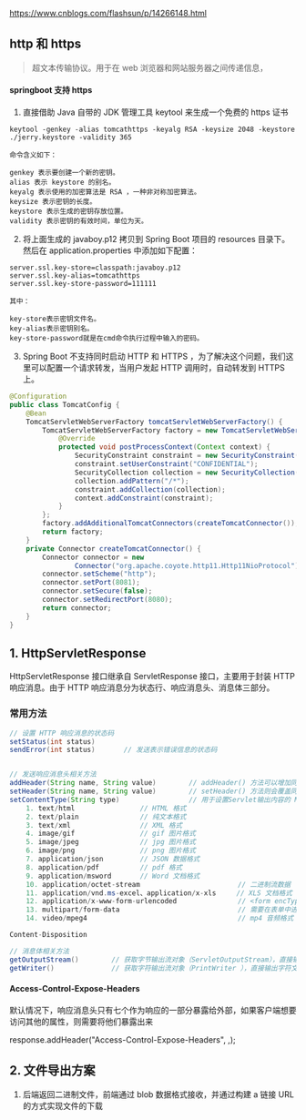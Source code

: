 https://www.cnblogs.com/flashsun/p/14266148.html


## http 和 https

> 超文本传输协议。用于在 web 浏览器和网站服务器之间传递信息，

#### springboot 支持 https

1. 直接借助 Java 自带的 JDK 管理工具 keytool 来生成一个免费的 https 证书

```
keytool -genkey -alias tomcathttps -keyalg RSA -keysize 2048 -keystore ./jerry.keystore -validity 365

命令含义如下：

genkey 表示要创建一个新的密钥。
alias 表示 keystore 的别名。
keyalg 表示使用的加密算法是 RSA ，一种非对称加密算法。
keysize 表示密钥的长度。
keystore 表示生成的密钥存放位置。
validity 表示密钥的有效时间，单位为天。
```

2. 将上面生成的 javaboy.p12 拷贝到 Spring Boot 项目的 resources 目录下。然后在 application.properties 中添加如下配置：

```
server.ssl.key-store=classpath:javaboy.p12
server.ssl.key-alias=tomcathttps
server.ssl.key-store-password=111111

其中：

key-store表示密钥文件名。
key-alias表示密钥别名。
key-store-password就是在cmd命令执行过程中输入的密码。
```

3. Spring Boot 不支持同时启动 HTTP 和 HTTPS ，为了解决这个问题，我们这里可以配置一个请求转发，当用户发起 HTTP 调用时，自动转发到 HTTPS 上。

```java
@Configuration
public class TomcatConfig {
    @Bean
    TomcatServletWebServerFactory tomcatServletWebServerFactory() {
        TomcatServletWebServerFactory factory = new TomcatServletWebServerFactory(){
            @Override
            protected void postProcessContext(Context context) {
                SecurityConstraint constraint = new SecurityConstraint();
                constraint.setUserConstraint("CONFIDENTIAL");
                SecurityCollection collection = new SecurityCollection();
                collection.addPattern("/*");
                constraint.addCollection(collection);
                context.addConstraint(constraint);
            }
        };
        factory.addAdditionalTomcatConnectors(createTomcatConnector());
        return factory;
    }
    private Connector createTomcatConnector() {
        Connector connector = new
                Connector("org.apache.coyote.http11.Http11NioProtocol");
        connector.setScheme("http");
        connector.setPort(8081);
        connector.setSecure(false);
        connector.setRedirectPort(8080);
        return connector;
    }
}
```

## 1. HttpServletResponse

HttpServletResponse 接口继承自 ServletResponse 接口，主要用于封装 HTTP 响应消息。由于 HTTP 响应消息分为状态行、响应消息头、消息体三部分。

### 常用方法

```java
// 设置 HTTP 响应消息的状态码
setStatus(int status)
sendError(int status)       // 发送表示错误信息的状态码


// 发送响应消息头相关方法
addHeader(String name, String value)        // addHeader() 方法可以增加同名的响应头字段
setHeader(String name, String value)        // setHeader() 方法则会覆盖同名的头字段
setContentType(String type)                 // 用于设置Servlet输出内容的 MIME 类型，定义网络文件的类型和网页的编码；Servlet默认为text/plain
    1. text/html                // HTML 格式
    2. text/plain               // 纯文本格式
    3. text/xml                 // XML 格式
    4. image/gif                // gif 图片格式
    5. image/jpeg               // jpg 图片格式
    6. image/png                // png 图片格式
    7. application/json         // JSON 数据格式
    8. application/pdf          // pdf 格式
    9. application/msword       // Word 文档格式
    10. application/octet-stream                        // 二进制流数据
    11. application/vnd.ms-excel、application/x-xls     // XLS 文档格式
    12. application/x-www-form-urlencoded               // <form encType="">中默认的 encType，form 表单数据被编码为 key/value 格式发送到服务器（表单默认的提交数据的格式）
    13. multipart/form-data                             // 需要在表单中进行文件上传时，就需要使用该格式
    14. video/mpeg4                                     // mp4 音频格式

Content-Disposition

// 消息体相关方法
getOutputStream()        // 获取字节输出流对象（ServletOutputStream），直接输出字节数组中的二进制数据
getWriter()              // 获取字符输出流对象（PrintWriter ），直接输出字符文本内容
```

#### Access-Control-Expose-Headers

默认情况下，响应消息头只有七个作为响应的一部分暴露给外部，如果客户端想要访问其他的属性，则需要将他们暴露出来

response.addHeader("Access-Control-Expose-Headers", <header-name>,<header-name>);

## 2. 文件导出方案

1. 后端返回二进制文件，前端通过 blob 数据格式接收，并通过构建 a 链接 URL 的方式实现文件的下载
